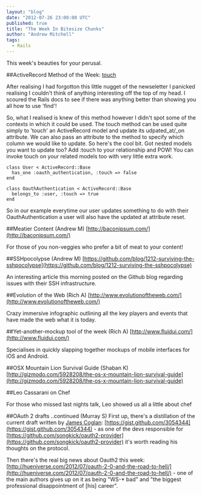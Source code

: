 ```yaml
---
layout: "blog"
date: "2012-07-26 23:00:00 UTC"
published: true
title: "The Week In Bitesize Chunks"
author: "Andrew Mitchell"
tags:
  - Rails
---
```


This week's beauties for your perusal.

##ActiveRecord Method of the Week: [touch](http://api.rubyonrails.org/classes/ActiveRecord/Persistence.html#method-i-touch)

After realising I had forgotton this little nugget of the newseletter I panicked realising I couldn't think of anything interesting off the top of my head. I scoured the Rails docs to see if there was anything better than showing you all how to use 'find'!

So, what I realised is knew of this method however I didn't spot some of the contexts in which it could be used. The touch method can be used quite simply to 'touch' an ActiveRecord model and update its udpated_at/_on attribute. We can also pass an attribute to the method to specify which column we would like to update. So here's the cool bit. Got nested models you want to update too? Add :touch to your relationship and POW! You can invoke touch on your related models too with very little extra work.

    class User < ActiveRecord::Base
      has_one :oauth_authentication, :touch => false
    end

    class OauthAuthentication < ActiveRecord::Base
      belongs_to :user, :touch => true
    end

So in our example everytime our user updates something to do with their OauthAuthentication a user will also have the updated at attribute reset.

##Meatier Content (Andrew M)
[http://baconipsum.com/](http://baconipsum.com/)

For those of you non-veggies who prefer a bit of meat to your content!


##SSHpocolypse (Andrew M)
[https://github.com/blog/1212-surviving-the-sshpocolypse](https://github.com/blog/1212-surviving-the-sshpocolypse)

An interesting article this morning posted on the Github blog regarding issues with their SSH infrastructure.

##Evolution of the Web (Rich A)
[http://www.evolutionoftheweb.com/](http://www.evolutionoftheweb.com/)

Crazy immersive infographic outlining all the key players and events that have made the web what it is today.


##Yet-another-mockup tool of the week (Rich A)
[http://www.fluidui.com/](http://www.fluidui.com/)

Specialises in quickly slapping together mockups of mobile interfaces for iOS and Android.

##OSX Mountain Lion Survival Guide (Shaban K)
[http://gizmodo.com/5928208/the-os-x-mountain-lion-survival-guide](http://gizmodo.com/5928208/the-os-x-mountain-lion-survival-guide)

##Leo Cassarani on Chef

For those who missed last nights talk, Leo showed us all a little about chef

##OAuth 2 drafts ..continued (Murray S)
First up, there's a distillation of the current draft written by [James Coglan](http://jcoglan.com/): [https://gist.github.com/3054344](https://gist.github.com/3054344) - as one of the devs responsible for [https://github.com/songkick/oauth2-provider](https://github.com/songkick/oauth2-provider) it's worth reading his thoughts on the protocol.

Then there's the real big news about Oauth2 this week:
[http://hueniverse.com/2012/07/oauth-2-0-and-the-road-to-hell/](http://hueniverse.com/2012/07/oauth-2-0-and-the-road-to-hell/) - one of the main authors gives up on it as being "WS-* bad" and "the biggest professional disappointment of [his] career".
